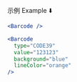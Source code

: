 示例 Example ⬇️

```jsx
<Barcode />
```
```jsx
<Barcode
  type="CODE39"
  value="123123"
  background="blue"
  lineColor="orange"
/>
```
